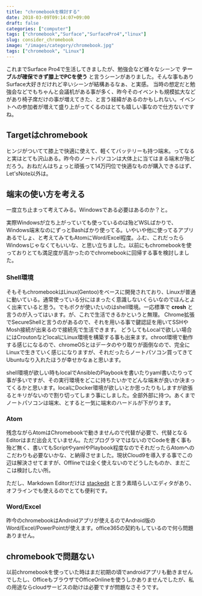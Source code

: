 ```yaml
---
title: "chromebookを検討する"
date: 2018-03-09T09:14:07+09:00
draft: false
categories: ["computer"]
tags: ["chromebook","Surface","SurfacePro4","linux"]
slug: consider_chromebook
image: "/images/category/chromebook.jpg"
tags: ["chromebook", "Linux"]
---
```


これまでSurface Pro4で生活してきましたが、勉強会など様々なシーンで **テーブルが確保できず膝上でPCを使う** と言うシーンがありました。そんな事もありSurface大好きだけれど辛いシーンが結構あるなぁ、と実感。
当時の想定だと勉強会などでもちゃんと会議机がある事が多く、昨今そのイベントも規模拡大などがあり椅子席だけの事が増えてきた、と言う経緯があるのかもしれない。イベントへの参加者が増えて盛り上がってくるのはとても嬉しい事なので仕方ないですね。

## Targetはchromebook
ヒンジがついてて膝上で快適に使えて、軽くてバッテリーも持つ端末。ってなると実はとても沢山ある。昨今のノートパソコンは大体上に当てはまる端末が殆どだろう。おねだんはちょっと頑張って14万円位で快適なものが購入できるはず、Let'sNote以外は。

## 端末の使い方を考える
一度立ち止まって考えてみる。Windowsである必要はあるのか？と。

実際Windowsが立ち上がっていても使っているのは殆どWSLばかりで、Windows端末なのにずっとBashばかり使ってる。いやいや他に使ってるアプリあるでしょ、と考えてみてもAtomにWord/Excel程度。ふむ、これだったらWindowsじゃなくてもいいな、と思い立ちました。以前にもchromebookを使っておりとても満足度が高かったのでchromebookに回帰する事を検討しました。

### Shell環境
そもそもchromebookはLinux(Gentoo)をベースに開発されており、Linuxが普通に動いている。通常使っている分にはまったく意識しないくらいなのでほんとよく出来ていると思う。でもボクが使いたいのはshell環境。一応標準で **crosh** と言うのが入ってはいます。が、これで生活できるかというと無理。
Chrome拡張でSecureShellと言うのがあるので、それを用いる事で鍵認証を用いてSSHやMosh接続が出来るので接続先で生活できます。
どうしてもLocalで欲しい場合にはCroutonなどlocalにLinux環境を構築する事も出来ます。chroot環境で動作する感じになるので、chromeOSとはデータのやり取りが面倒なので、完全にLinuxで生きていく感じになりますが、それだったらノートパソコン買ってきてUbuntuなり入れたほうが幸せかなぁと思います。

shell環境が欲しい時もlocalでAnsibleのPlaybookを書いたりyaml書いたりって事が多いですが、その実行環境をどこに持ちたいかでどんな端末が良いか決まってくるかと思います。localにDocker環境が欲しいとか思ったりもしますが欲張るとキリがないので割り切ってしまう事にしました。全部外部に持つ。あくまでノートパソコンは端末、とすると一気に端末のハードルが下がります。

### Atom
残念ながらAtomはChromebookで動きませんので代替が必要で、代替となるEditorはまだ出会えていません。ただプログラマではないのでCodeを書く事も殆ど無く、書いてもScriptやyamlやPlaybook程度なのでそれだったらAtomへのこだわりも必要ないかな、と納得させました。現状Cloud9を導入する事でこの辺は解決させてますが、Offlineでは全く使えないのでどうしたものか、まだここは検討したい所。

ただし、Markdown Editorだけは [stackedit](https://stackedit.io/) と言う素晴らしいエディタがあり、オフラインでも使えるのでとても便利です。

### Word/Excel
昨今のchromebookはAndroidアプリが使えるのでAndroid版のWord/Excel/PowerPointが使えます。office365の契約もしているので何ら問題ありません。

## chromebookで問題ない
以前chromebookを使っていた時はまだ初期の頃でandroidアプリも動きませんでしたし、OfficeもブラウザでOfficeOnlineを使うしかありませんでしたが、私の用途ならcloudサービスの助けは必要ですが問題なさそうです。
